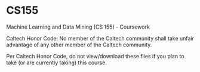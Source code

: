 # CS155
Machine Learning and Data Mining (CS 155) - Coursework

Caltech Honor Code: No member of the Caltech community shall take unfair advantage of any other member of the Caltech community.

Per Caltech Honor Code, do not view/download these files if you plan to take (or are currently taking) this course.
